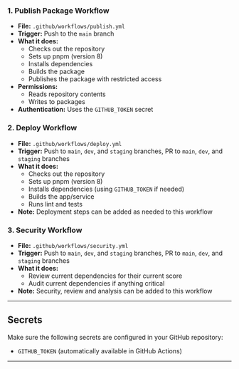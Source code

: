 ### 1. Publish Package Workflow

- **File:** `.github/workflows/publish.yml`
- **Trigger:** Push to the `main` branch
- **What it does:**
  - Checks out the repository
  - Sets up pnpm (version 8)
  - Installs dependencies
  - Builds the package
  - Publishes the package with restricted access
- **Permissions:**
  - Reads repository contents
  - Writes to packages
- **Authentication:** Uses the `GITHUB_TOKEN` secret

### 2. Deploy Workflow

- **File:** `.github/workflows/deploy.yml`
- **Trigger:** Push to `main`, `dev`, and `staging` branches, PR to `main`, `dev`, and `staging` branches
- **What it does:**
  - Checks out the repository
  - Sets up pnpm (version 8)
  - Installs dependencies (using `GITHUB_TOKEN` if needed)
  - Builds the app/service
  - Runs lint and tests
- **Note:** Deployment steps can be added as needed to this workflow

### 3. Security Workflow

- **File:** `.github/workflows/security.yml`
- **Trigger:** Push to `main`, `dev`, and `staging` branches, PR to `main`, `dev`, and `staging` branches
- **What it does:**
  - Review current dependencies for their current score
  - Audit current dependencies if anything critical
- **Note:** Security, review and analysis can be added to this workflow

---

## Secrets

Make sure the following secrets are configured in your GitHub repository:

- `GITHUB_TOKEN` (automatically available in GitHub Actions)

---
